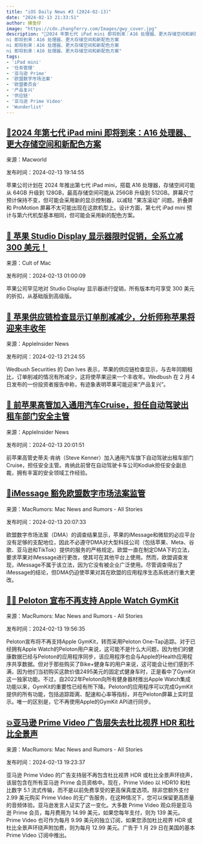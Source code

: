 ```yaml
---
title: "iOS Daily News #3 (2024-02-13)"
date: "2024-02-13 21:33:51"
author: 摸鱼仔
image: "https://cdn.zhangferry.com/Images/gwy_cover.jpg"
description: "🌟2024 年第七代 iPad mini 即将到来：A16 处理器、更大存储空间和新配色方案
ni 即将到来：A16 处理器、更大存储空间和新配色方案
ni 即将到来：A16 处理器、更大存储空间和新配色方案
ni 即将到来：A16 处理器、更大存储空间和新配色方案"
tags: 
- 'iPad mini'
- '任务管理'
- '亚马逊 Prime'
- '欧盟数字市场法案'
- '欧盟委员会'
- '产品复兴'
- '供应链'
- '亚马逊 Prime Video'
- 'Wunderlist'
---
```

    
## [🌟2024 年第七代 iPad mini 即将到来：A16 处理器、更大存储空间和新配色方案](https://www.macworld.com/article/678361/ipad-mini-7-specs-design-processor-release.html)

来源：Macworld

发布时间：2024-02-13 19:14:55

苹果公司计划在 2024 年推出第七代 iPad mini，搭载 A16 处理器，存储空间可能从 64GB 升级到 128GB，最高存储空间可能从 256GB 升级到 512GB。屏幕尺寸预计保持不变，但可能会采用新的显示控制器，以减轻 "果冻滚动" 问题。折叠屏和 ProMotion 屏幕不太可能出现在这款机型上。设计方面，第七代 iPad mini 预计与第六代机型基本相同，但可能会采用新的配色方案。
        
## [🎉 苹果 Studio Display 显示器限时促销，全系立减 300 美元！](https://www.cultofmac.com/846232/300-off-studio-display/)

来源：Cult of Mac

发布时间：2024-02-13 01:00:09

苹果公司罕见地对 Studio Display 显示器进行促销，所有版本均可享受 300 美元的折扣，从基础版到高级版。
        
## [🍎 苹果供应链检查显示订单削减减少，分析师称苹果将迎来丰收年](https://appleinsider.com/articles/24/02/13/apple-could-be-just-a-year-away-from-being-worth-4-trillion?utm_medium=rss)

来源：AppleInsider News

发布时间：2024-02-13 21:24:55

Wedbush Securities 的 Dan Ives 表示，苹果的供应链检查显示，与去年同期相比，订单削减的情况有所减少，这将使苹果迎来一个丰收年。Wedbush 在 2 月 4 日发布的一份投资者报告中称，有迹象表明苹果可能迎来“产品复兴”。
        
## [🚗 前苹果高管加入通用汽车Cruise，担任自动驾驶出租车部门安全主管](https://appleinsider.com/articles/24/02/13/gm-cruise-nabs-former-apple-car-exec-for-autonomous-car-safety-chief-role?utm_medium=rss)

来源：AppleInsider News

发布时间：2024-02-13 20:01:51

前苹果高管史蒂夫·肯纳（Steve Kenner）加入通用汽车旗下自动驾驶出租车部门Cruise，担任安全主管。肯纳此前曾在自动驾驶卡车公司Kodiak担任安全副总裁，拥有丰富的安全领域工作经验。
        
## [🎉iMessage 豁免欧盟数字市场法案监管](https://www.macrumors.com/2024/02/13/imessage-avoids-eu-regulation/)

来源：MacRumors: Mac News and Rumors - All Stories

发布时间：2024-02-13 20:07:33

欧盟数字市场法案（DMA）的调查结果显示，苹果的iMessage和微软的必应平台没有足够的支配地位，因此不必遵守DMA对大型科技公司（包括苹果、Meta、谷歌、亚马逊和TikTok）提供的服务的严格规定。欧盟一直在制定DMA下的立法，要求苹果对iMessage进行更改，使其可在其他平台上使用。然而，欧盟调查发现，iMessage不属于该立法，因为它没有被企业广泛使用。尽管调查得出了iMessage的结论，但DMA仍迫使苹果对其在欧盟的应用程序生态系统进行重大更改。
        
## [🚴‍♂️ Peloton 宣布不再支持 Apple Watch GymKit](https://www.macrumors.com/2024/02/13/peloton-losing-apple-watch-gymkit-support/)

来源：MacRumors: Mac News and Rumors - All Stories

发布时间：2024-02-13 19:56:35

Peloton宣布将不再支持Apple GymKit，转而采用Peloton One-Tap追踪。对于已经拥有Apple Watch的Peloton用户来说，这可能不是什么大问题，因为他们的健康数据已经与Peloton的应用程序同步，该应用程序也会与Apple的Health应用程序共享数据。但对于那些购买了Bike+健身车的用户来说，这可能会让他们感到不满，因为他们当初购买这款价值2495美元的固定式健身车时，正是看中了GymKit这一独家功能。不过，自2022年Peloton向所有健身器材推出Apple Watch集成功能以来，GymKit的重要性已经有所下降。Peloton的应用程序可以完成GymKit提供的所有功能，包括追踪距离、配速和心率等指标，并在Peloton屏幕上实时显示。唯一的区别是，它不再使用Apple的GymKit API进行同步。
        
## [💥亚马逊 Prime Video 广告层失去杜比视界 HDR 和杜比全景声](https://www.macrumors.com/2024/02/13/amazon-prime-video-dolby-vision-atmos/)

来源：MacRumors: Mac News and Rumors - All Stories

发布时间：2024-02-13 19:23:37

亚马逊 Prime Video 的广告支持层不再包含杜比视界 HDR 或杜比全景声环绕声，该层包含在所有亚马逊 Prime 会员资格中。现在，Prime Video 以 HDR10 和杜比数字 5.1 流式传输，而不是以前免费享受的更高保真度选项。除非您额外支付 2.99 美元购买 Prime Video 的无广告服务，在这种情况下，您可以保留更高质量的音频体验。亚马逊发言人证实了这一变化。大多数 Prime Video 观众将是亚马逊 Prime 会员，每月费用为 14.99 美元，如果您每年支付，则为 139 美元。Prime Video 也可作为每月 9.99 美元的独立订阅，如果您添加杜比视界 HDR 或杜比全景声环绕声附加费，则为每月 12.99 美元。广告于 1 月 29 日在美国的基本 Prime Video 订阅中推出。

